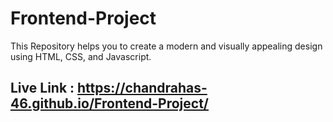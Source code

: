 # Frontend-Project
This Repository helps you to create a modern and visually appealing design using HTML, CSS, and Javascript.
## Live Link : https://chandrahas-46.github.io/Frontend-Project/
